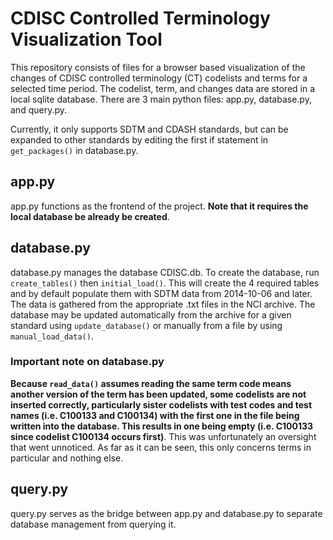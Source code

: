 # CDISC Controlled Terminology Visualization Tool
This repository consists of files for a browser based visualization of the changes of CDISC controlled terminology (CT) codelists and terms for a selected time period. The codelist, term, and changes data are stored in a local sqlite database. There are 3 main python files: app.py, database.py, and query.py.

Currently, it only supports SDTM and CDASH standards, but can be expanded to other standards by editing the first if statement in `get_packages()` in database.py.

## app.py
app.py functions as the frontend of the project. **Note that it requires the local database be already be created**.

## database.py
database.py manages the database CDISC.db. To create the database, run `create_tables()` then `initial_load()`. This will create the 4 required tables and by default populate them with SDTM data from 2014-10-06 and later. The data is gathered from the appropriate .txt files in the NCI archive. The database may be updated automatically from the archive for a given standard using `update_database()` or manually from a file by using `manual_load_data()`.

### Important note on database.py
**Because `read_data()` assumes reading the same term code means another version of the term has been updated, some codelists are not inserted correctly, particularly sister codelists with test codes and test names (i.e. C100133 and C100134) with the first one in the file being written into the database. This results in one being empty (i.e. C100133 since codelist C100134 occurs first)**. This was unfortunately an oversight that went unnoticed. As far as it can be seen, this only concerns terms in particular and nothing else.

## query.py
query.py serves as the bridge between app.py and database.py to separate database management from querying it.
